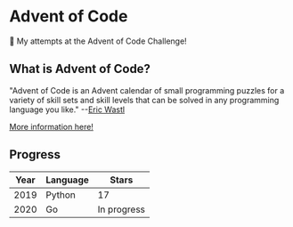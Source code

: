 # Advent of Code
🎄 My attempts at the Advent of Code Challenge!

## What is Advent of Code?
"Advent of Code is an Advent calendar of small programming puzzles for a variety of skill sets and skill levels that can be solved in any programming language you like." 
--[Eric Wastl](https://twitter.com/ericwastl)

[More information here!](https://adventofcode.com/2020/about)

## Progress
|Year|Language|Stars|
|--|--|--|
|2019|Python|17|
|2020|Go|In progress|
